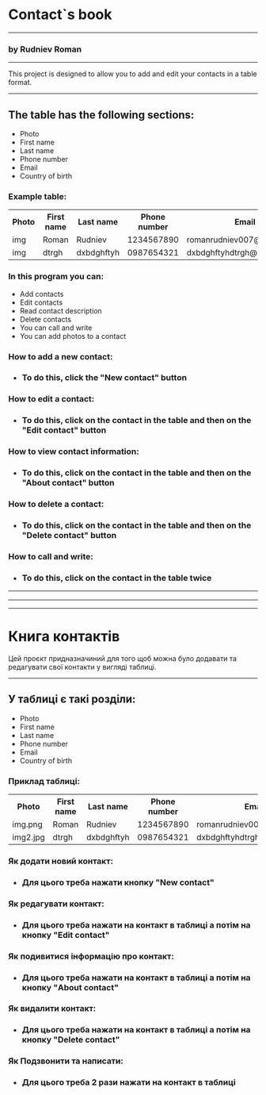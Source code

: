 <h1>Contact`s book</h1>
<hr>
<h3>by Rudniev Roman</h3>
<hr>
This project is designed to allow you to add and
edit your contacts in a table format.
<hr>
<h2>The table has the following sections:</h2>
<ul>
     <li>Photo</li>
     <li>First name</li>
     <li>Last name</li>
     <li>Phone number</li>
     <li>Email</li>
     <li>Country of birth</li>
</ul>
<h3>Example table:</h3>
<table>
 <tr>
     <th>Photo</th>
     <th>First name</th>
     <th>Last name</th>
     <th>Phone number</th>
     <th>Email</th>
     <th>Country of birth</th>
 </tr>
 <tr>
     <td>img</td>
     <td>Roman</td>
     <td>Rudniev</td>
     <td>1234567890</td>
     <td>romanrudniev007@gmail.com</td>
     <td>Ukraine</td>
 </tr>
 <tr>
     <td>img</td>
     <td>dtrgh</td>
     <td>dxbdghftyh</td>
     <td>0987654321</td>
     <td>dxbdghftyhdtrgh@outlook.com</td>
     <td>Ukraine</td>
 </tr>
</table>

<h3>In this program you can:</h3>
<ul>
    <li>Add contacts</li>
    <li>Edit contacts</li>
    <li>Read contact description</li>
    <li>Delete contacts</li>
    <li>You can call and write</li>
    <li>You can add photos to a contact</li>
</ul>

<h3>How to add a new contact:<h3>
<ul>
    <li>To do this, click the "New contact" button</li>
</ul>

<h3>How to edit a contact:<h3>
<ul>
    <li>To do this, click on the contact in the table and then on the "Edit contact" button</li>
</ul>

<h3>How to view contact information:<h3>
<ul>
    <li>To do this, click on the contact in the table and then on the "About contact" button</li>
</ul>

<h3>How to delete a contact:<h3>
<ul>
    <li>To do this, click on the contact in the table and then on the "Delete contact" button</li>
</ul>

<h3>How to call and write:<h3>
<ul>
    <li>To do this, click on the contact in the table twice</li>
</ul>

<hr>
<hr>
<hr>

<h1>Книга контактів</h1>

Цей проєкт придназначиний для того щоб можна було додавати та 
редагувати свої контакти у вигляді таблиці.
<hr>
<h2>У таблиці є такі розділи:</h2>
<ul>
    <li>Photo</li>
    <li>First name</li>
    <li>Last name</li>
    <li>Phone number</li>
    <li>Email</li>
    <li>Country of birth</li>
</ul>
<h3>Приклад таблиці:</h3>
<table>
    <tr>
        <th>Photo</th>
        <th>First name</th>
        <th>Last name</th>
        <th>Phone number</th>
        <th>Email</th>
        <th>Country of birth</th>
    </tr>
    <tr>
        <td>img.png</td>
        <td>Roman</td>
        <td>Rudniev</td>
        <td>1234567890</td>
        <td>romanrudniev007@gmail.com</td>
        <td>Ukraine</td>
    </tr>
    <tr>
        <td>img2.jpg</td>
        <td>dtrgh</td>
        <td>dxbdghftyh</td>
        <td>0987654321</td>
        <td>dxbdghftyhdtrgh@outlook.com</td>
        <td>Ukraine</td>
    </tr>
</table>

<h3>Як додати новий контакт:<h3>
<ul>
    <li>Для цього треба нажати кнопку "New contact"</li>
</ul>

<h3>Як редагувати контакт:<h3>
<ul>
    <li>Для цього треба нажати на контакт в таблиці а потім на кнопку "Edit contact"</li>
</ul>

<h3>Як подивитися інформацію про контакт:<h3>
<ul>
    <li>Для цього треба нажати на контакт в таблиці а потім на кнопку "About contact"</li>
</ul>

<h3>Як видалити контакт:<h3>
<ul>
    <li>Для цього треба нажати на контакт в таблиці а потім на кнопку "Delete contact"</li>
</ul>

<h3>Як Подзвонити та написати:<h3>
<ul>
    <li>Для цього треба 2 рази нажати на контакт в таблиці</li>
</ul>
